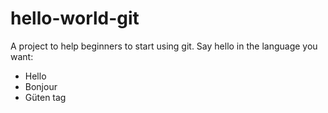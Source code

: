# hello-world-git

A project to help beginners to start using git. Say hello in the language you want:

- Hello
- Bonjour
- Güten tag
